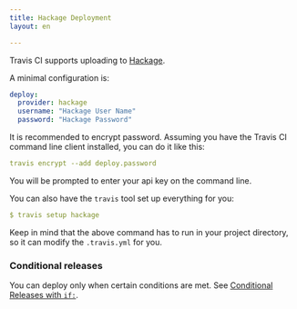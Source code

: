 ```yaml
---
title: Hackage Deployment
layout: en

---
```


Travis CI supports uploading to [Hackage](https://hackage.haskell.org/).

A minimal configuration is:

```yaml
deploy:
  provider: hackage
  username: "Hackage User Name"
  password: "Hackage Password"
```

It is recommended to encrypt password.
Assuming you have the Travis CI command line client installed, you can do it like this:

```yaml
travis encrypt --add deploy.password
```

You will be prompted to enter your api key on the command line.

You can also have the `travis` tool set up everything for you:

```yaml
$ travis setup hackage
```

Keep in mind that the above command has to run in your project directory, so it can modify the `.travis.yml` for you.

### Conditional releases

You can deploy only when certain conditions are met.
See [Conditional Releases with `if:`](/user/deployment#Conditional-Releases-with-on%3A).
